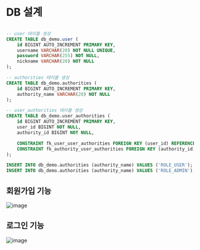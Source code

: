 # DB 설계
```sql

-- user 테이블 생성
CREATE TABLE db_demo.user (
    id BIGINT AUTO_INCREMENT PRIMARY KEY,
    username VARCHAR(20) NOT NULL UNIQUE,
    password VARCHAR(255) NOT NULL,
    nickname VARCHAR(20) NOT NULL
);

-- authorities 테이블 생성
CREATE TABLE db_demo.authorities (
    id BIGINT AUTO_INCREMENT PRIMARY KEY,
    authority_name VARCHAR(20) NOT NULL
);

-- user_authorities 테이블 생성
CREATE TABLE db_demo.user_authorities (
    id BIGINT AUTO_INCREMENT PRIMARY KEY,
    user_id BIGINT NOT NULL,
    authority_id BIGINT NOT NULL,

    CONSTRAINT fk_user_user_authorities FOREIGN KEY (user_id) REFERENCES db_demo.user(id),
    CONSTRAINT fk_authority_user_authorities FOREIGN KEY (authority_id) REFERENCES db_demo.authorities(id)
);

INSERT INTO db_demo.authorities (authority_name) VALUES ('ROLE_USER');
INSERT INTO db_demo.authorities (authority_name) VALUES ('ROLE_ADMIN');
```
## 회원가입 기능

![image](https://github.com/user-attachments/assets/13736a5c-df57-4a4e-bc71-1d787f36e720)


## 로그인 기능
![image](https://github.com/user-attachments/assets/c366bb23-cfa2-442f-8b6c-39516cb4dc61)
